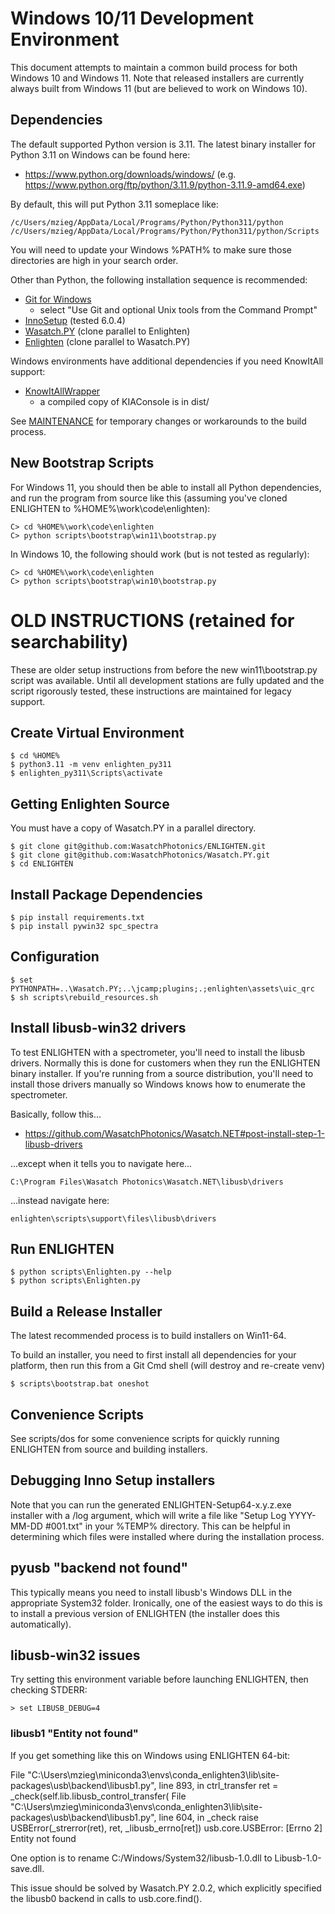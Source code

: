# Windows 10/11 Development Environment

This document attempts to maintain a common build process for both
Windows 10 and Windows 11.  Note that released installers are currently
always built from Windows 11 (but are believed to work on Windows 10).

## Dependencies

The default supported Python version is 3.11. The latest binary installer for 
Python 3.11 on Windows can be found here:

- https://www.python.org/downloads/windows/
  (e.g. https://www.python.org/ftp/python/3.11.9/python-3.11.9-amd64.exe)

By default, this will put Python 3.11 someplace like:

    /c/Users/mzieg/AppData/Local/Programs/Python/Python311/python
    /c/Users/mzieg/AppData/Local/Programs/Python/Python311/python/Scripts

You will need to update your Windows %PATH% to make sure those directories
are high in your search order.

Other than Python, the following installation sequence is recommended:

- [Git for Windows](https://git-scm.com/download/win)
    - select "Use Git and optional Unix tools from the Command Prompt"
- [InnoSetup](http://www.jrsoftware.org/isinfo.php) (tested 6.0.4)
- [Wasatch.PY](https://github.com/WasatchPhotonics/Wasatch.PY) (clone parallel to Enlighten)
- [Enlighten](https://github.com/WasatchPhotonics/ENLIGHTEN) (clone parallel to Wasatch.PY)

Windows environments have additional dependencies if you need KnowItAll support:

- [KnowItAllWrapper](https://github.com/WasatchPhotonics/KnowItAllWrapper)
    - a compiled copy of KIAConsole is in dist/

See [MAINTENANCE](MAINTENANCE.md) for temporary changes or workarounds to
the build process.

## New Bootstrap Scripts

For Windows 11, you should then be able to install all Python dependencies, and 
run the program from source like this (assuming you've cloned ENLIGHTEN to 
%HOME%\work\code\enlighten):

    C> cd %HOME%\work\code\enlighten
    C> python scripts\bootstrap\win11\bootstrap.py

In Windows 10, the following should work (but is not tested as regularly):

    C> cd %HOME%\work\code\enlighten
    C> python scripts\bootstrap\win10\bootstrap.py

# OLD INSTRUCTIONS (retained for searchability)

These are older setup instructions from before the new win11\bootstrap.py script
was available. Until all development stations are fully updated and the script
rigorously tested, these instructions are maintained for legacy support.

## Create Virtual Environment

    $ cd %HOME%
    $ python3.11 -m venv enlighten_py311
    $ enlighten_py311\Scripts\activate

## Getting Enlighten Source

You must have a copy of Wasatch.PY in a parallel directory.

    $ git clone git@github.com:WasatchPhotonics/ENLIGHTEN.git
    $ git clone git@github.com:WasatchPhotonics/Wasatch.PY.git
    $ cd ENLIGHTEN

## Install Package Dependencies

    $ pip install requirements.txt
    $ pip install pywin32 spc_spectra

## Configuration

    $ set PYTHONPATH=..\Wasatch.PY;..\jcamp;plugins;.;enlighten\assets\uic_qrc
    $ sh scripts\rebuild_resources.sh

## Install libusb-win32 drivers

To test ENLIGHTEN with a spectrometer, you'll need to install the libusb drivers.
Normally this is done for customers when they run the ENLIGHTEN binary installer.
If you're running from a source distribution, you'll need to install those 
drivers manually so Windows knows how to enumerate the spectrometer.

Basically, follow this...

- https://github.com/WasatchPhotonics/Wasatch.NET#post-install-step-1-libusb-drivers

...except when it tells you to navigate here...

    C:\Program Files\Wasatch Photonics\Wasatch.NET\libusb\drivers

...instead navigate here:

    enlighten\scripts\support\files\libusb\drivers

## Run ENLIGHTEN

    $ python scripts\Enlighten.py --help
    $ python scripts\Enlighten.py 

## Build a Release Installer

The latest recommended process is to build installers on Win11-64.

To build an installer, you need to first install all dependencies for your
platform, then run this from a Git Cmd shell (will destroy and re-create venv)

    $ scripts\bootstrap.bat oneshot 

## Convenience Scripts

See scripts/dos for some convenience scripts for quickly running ENLIGHTEN from 
source and building installers.

## Debugging Inno Setup installers

Note that you can run the generated ENLIGHTEN-Setup64-x.y.z.exe installer with a /log
argument, which will write a file like "Setup Log YYYY-MM-DD #001.txt" in your %TEMP%
directory.  This can be helpful in determining which files were installed where during
the installation process.

## pyusb "backend not found"

This typically means you need to install libusb's Windows DLL in the appropriate
System32 folder.  Ironically, one of the easiest ways to do this is to install a
previous version of ENLIGHTEN (the installer does this automatically).

## libusb-win32 issues

Try setting this environment variable before launching ENLIGHTEN, then checking STDERR:

    > set LIBUSB_DEBUG=4

### libusb1 "Entity not found"

If you get something like this on Windows using ENLIGHTEN 64-bit:

  File "C:\Users\mzieg\miniconda3\envs\conda\_enlighten3\lib\site-packages\usb\backend\libusb1.py", line 893, in ctrl\_transfer
    ret = _check(self.lib.libusb_control_transfer(
  File "C:\Users\mzieg\miniconda3\envs\conda\_enlighten3\lib\site-packages\usb\backend\libusb1.py", line 604, in \_check
    raise USBError(_strerror(ret), ret, _libusb_errno[ret])
        usb.core.USBError: [Errno 2] Entity not found

One option is to rename C:/Windows/System32/libusb-1.0.dll to Libusb-1.0-save.dll.

This issue should be solved by Wasatch.PY 2.0.2, which explicitly specified the
libusb0 backend in calls to usb.core.find().
